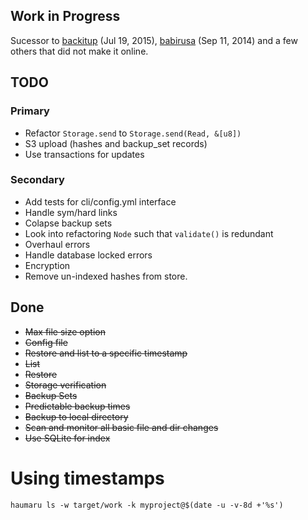 ## Work in Progress

Sucessor to [backitup](https://github.com/shanegibbs/backitup) (Jul 19, 2015), [babirusa](https://github.com/shanegibbs/babirusa) (Sep 11, 2014) and a few others that did not make it online.

## TODO

### Primary
* Refactor `Storage.send` to `Storage.send(Read, &[u8])`
* S3 upload (hashes and backup_set records)
* Use transactions for updates

### Secondary
* Add tests for cli/config.yml interface
* Handle sym/hard links
* Colapse backup sets
* Look into refactoring `Node` such that `validate()` is redundant
* Overhaul errors
* Handle database locked errors
* Encryption
* Remove un-indexed hashes from store.

## Done
* ~~Max file size option~~
* ~~Config file~~
* ~~Restore and list to a specific timestamp~~
* ~~List~~
* ~~Restore~~
* ~~Storage verification~~
* ~~Backup Sets~~
* ~~Predictable backup times~~
* ~~Backup to local directory~~
* ~~Scan and monitor all basic file and dir changes~~
* ~~Use SQLite for index~~

# Using timestamps

```
haumaru ls -w target/work -k myproject@$(date -u -v-8d +'%s')
```